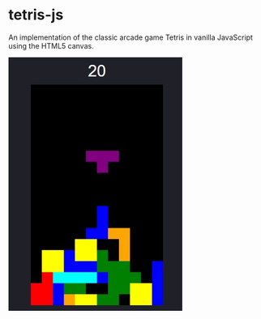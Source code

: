 # tetris-js
An implementation of the classic arcade game Tetris in vanilla JavaScript using the HTML5 canvas.

![alt text](https://raw.githubusercontent.com/AtifFarooq/tetris-js/master/thumbnail.jpg)
